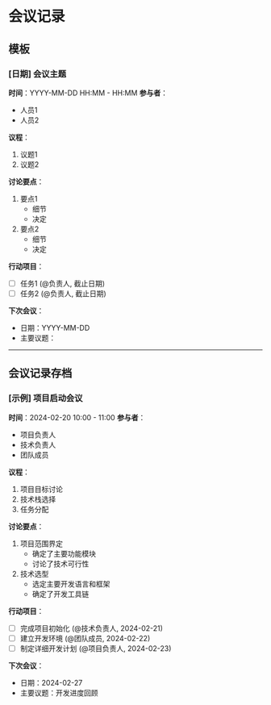 # 会议记录

## 模板

### [日期] 会议主题

**时间**：YYYY-MM-DD HH:MM - HH:MM
**参与者**：
- 人员1
- 人员2

**议程**：
1. 议题1
2. 议题2

**讨论要点**：
1. 要点1
   - 细节
   - 决定
2. 要点2
   - 细节
   - 决定

**行动项目**：
- [ ] 任务1 (@负责人, 截止日期)
- [ ] 任务2 (@负责人, 截止日期)

**下次会议**：
- 日期：YYYY-MM-DD
- 主要议题：

---

## 会议记录存档

### [示例] 项目启动会议

**时间**：2024-02-20 10:00 - 11:00
**参与者**：
- 项目负责人
- 技术负责人
- 团队成员

**议程**：
1. 项目目标讨论
2. 技术栈选择
3. 任务分配

**讨论要点**：
1. 项目范围界定
   - 确定了主要功能模块
   - 讨论了技术可行性
2. 技术选型
   - 选定主要开发语言和框架
   - 确定了开发工具链

**行动项目**：
- [ ] 完成项目初始化 (@技术负责人, 2024-02-21)
- [ ] 建立开发环境 (@团队成员, 2024-02-22)
- [ ] 制定详细开发计划 (@项目负责人, 2024-02-23)

**下次会议**：
- 日期：2024-02-27
- 主要议题：开发进度回顾 